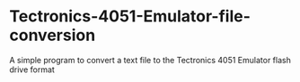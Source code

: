 # Tectronics-4051-Emulator-file-conversion
A simple program to convert a text file to the Tectronics 4051 Emulator flash drive format

